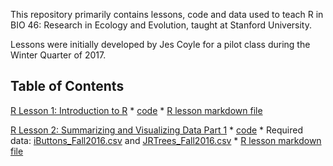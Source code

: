 This repository primarily contains lessons, code and data used to teach R in BIO 46: Research in Ecology and Evolution, taught at Stanford University.

Lessons were initially developed by Jes Coyle for a pilot class during the Winter Quarter of 2017.

## Table of Contents

[R Lesson 1: Introduction to R](https://rawgit.com/jescoyle/BIO46/master/R-lessons/Lessons/R-lesson1.html)
	* [code](https://github.com/jescoyle/BIO46/raw/master/R-lessons/Code/R-lesson1.r)
	* [R lesson markdown file](https://github.com/jescoyle/BIO46/raw/master/R-lessons/Lessons/R-lesson1.Rmd)

[R Lesson 2: Summarizing and Visualizing Data Part 1](https://rawgit.com/jescoyle/BIO46/master/R-lessons/Lessons/R-lesson2.html)
	* [code](https://github.com/jescoyle/BIO46/raw/master/R-lessons/Code/R-lesson2.R)
	* Required data: [iButtons_Fall2016.csv](https://github.com/jescoyle/BIO46/raw/master/R-lessons/Data/iButtons_Fall2016.csv) and [JRTrees_Fall2016.csv](https://github.com/jescoyle/BIO46/raw/master/R-lessons/Data/JRTrees_Fall2016.csv)
	* [R lesson markdown file](https://github.com/jescoyle/BIO46/raw/master/R-lessons/Lessons/R-lesson2.Rmd)
